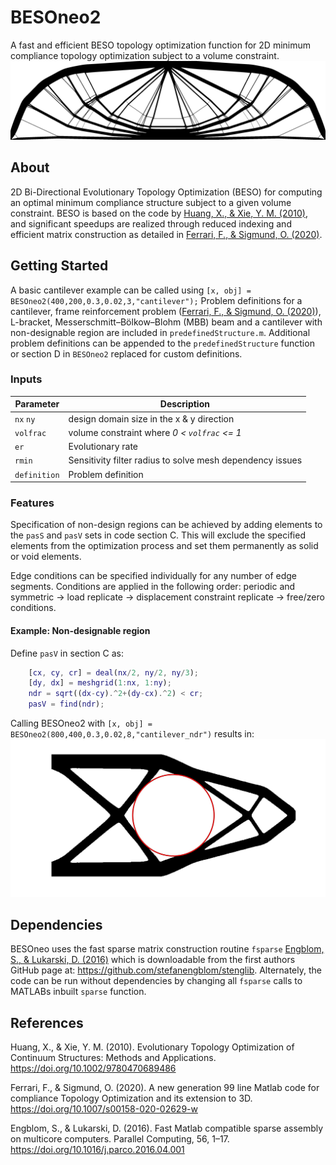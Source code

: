 # BESOneo2
A fast and efficient BESO topology optimization function for 2D minimum compliance topology optimization subject to a volume constraint.
![MBB beam example](images/mbbbeam.png)
## About

2D Bi-Directional Evolutionary Topology Optimization (BESO) for computing an optimal minimum compliance structure subject to a given volume constraint. BESO is based on the code by [Huang, X., & Xie, Y. M. (2010)](https://doi.org/10.1002/9780470689486), and significant speedups are realized through reduced indexing and efficient matrix construction as detailed in [Ferrari, F., & Sigmund, O. (2020)](https://doi.org/10.1007/s00158-020-02629-w).

## Getting Started

A basic cantilever example can be called using
`[x, obj] = BESOneo2(400,200,0.3,0.02,3,"cantilever");`
Problem definitions for a cantilever, frame reinforcement problem ([Ferrari, F., & Sigmund, O. (2020)](https://doi.org/10.1007/s00158-020-02629-w)), L-bracket, Messerschmitt–Bölkow–Blohm (MBB) beam and a cantilever with non-designable region are included in `predefinedStructure.m`. Additional problem definitions can be appended to the `predefinedStructure` function or section D in `BESOneo2` replaced for custom definitions.

### Inputs
Parameter | Description
--------|-------
`nx` `ny` | design domain size in the x & y direction
`volfrac` | volume constraint where *0 < `volfrac` <= 1*
`er` | Evolutionary rate
`rmin` | Sensitivity filter radius to solve mesh dependency issues
`definition` | Problem definition

### Features

Specification of non-design regions can be achieved by adding elements to the `pasS` and `pasV` sets in code section C. This will exclude the specified elements from the optimization process and set them permanently as solid or void elements.

Edge conditions can be specified individually for any number of edge segments. Conditions are applied in the following order: periodic and symmetric -> load replicate -> displacement constraint replicate -> free/zero conditions.

#### Example: Non-designable region
Define `pasV` in section C as:
```matlab
    [cx, cy, cr] = deal(nx/2, ny/2, ny/3);
    [dy, dx] = meshgrid(1:nx, 1:ny);
    ndr = sqrt((dx-cy).^2+(dy-cx).^2) < cr;
    pasV = find(ndr);
```
Calling BESOneo2 with `[x, obj] = BESOneo2(800,400,0.3,0.02,8,"cantilever_ndr")` results in:
![Passive Void example](images/passive_void.png)

## Dependencies

BESOneo uses the fast sparse matrix construction routine `fsparse` [Engblom, S., & Lukarski, D. (2016)](https://doi.org/10.1016/j.parco.2016.04.001) which is downloadable from the first authors GitHub page at: https://github.com/stefanengblom/stenglib.
Alternately, the code can be run without dependencies by changing all `fsparse` calls to MATLABs inbuilt `sparse` function.

## References

Huang, X., & Xie, Y. M. (2010). Evolutionary Topology Optimization of Continuum Structures: Methods and Applications. https://doi.org/10.1002/9780470689486

Ferrari, F., & Sigmund, O. (2020). A new generation 99 line Matlab code for compliance Topology Optimization and its extension to 3D. https://doi.org/10.1007/s00158-020-02629-w

Engblom, S., & Lukarski, D. (2016). Fast Matlab compatible sparse assembly on multicore computers. Parallel Computing, 56, 1–17. https://doi.org/10.1016/j.parco.2016.04.001
